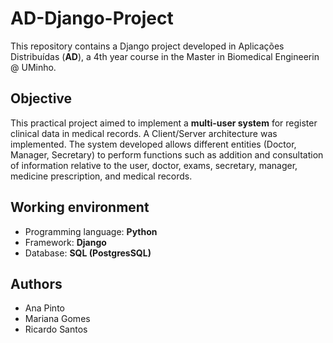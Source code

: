 # AD-Django-Project

This repository contains a Django project developed in Aplicações Distribuídas (**AD**), a 4th year course in the Master in Biomedical Engineerin @ UMinho.

## Objective

This practical project aimed to implement a **multi-user system** for register clinical data in medical records. A Client/Server architecture was implemented. 
The system developed allows different entities (Doctor, Manager, Secretary) to perform functions such as addition and consultation of information relative to the user, doctor, exams, secretary, manager, medicine prescription, and medical records.


## Working environment

* Programming language: **Python**
* Framework: **Django**
* Database: **SQL (PostgresSQL)**

## Authors
- Ana Pinto
- Mariana Gomes
- Ricardo Santos
